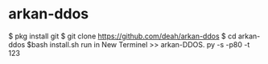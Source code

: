 # arkan-ddos
$ pkg install git 
$ git clone https://github.com/deah/arkan-ddos
$ cd arkan-ddos
$bash install.sh 
run in New Terminel >> arkan-DDOS. py -s<name> -p80 -t 123
